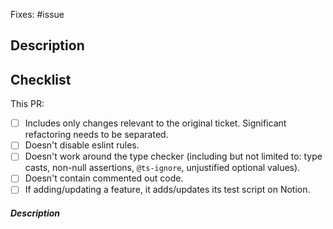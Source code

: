 <!-- Thank you for your pull request! Before marking it as "Ready for review",
please ensure that all items of checklist are satisfied and that CI checks are
passing.  -->

Fixes: #issue

## Description

## Checklist

This PR:

- [ ] Includes only changes relevant to the original ticket. Significant refactoring needs to be separated.
- [ ] Doesn't disable eslint rules.
- [ ] Doesn't work around the type checker (including but not limited to: type casts, non-null assertions, `@ts-ignore`, unjustified optional values).
- [ ] Doesn't contain commented out code.
- [ ] If adding/updating a feature, it adds/updates its test script on Notion.

##### Description

<!-- Describe your changes here. -->
